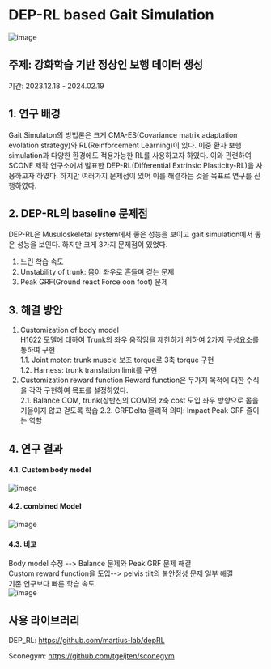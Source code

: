 # DEP-RL based Gait Simulation

![image](https://github.com/sepengsu/winter_co_op/assets/111292354/d245bc9d-b782-4b3d-b122-101104a1ab95)
## 주제: 강화학습 기반 정상인 보행 데이터 생성 
기간: 2023.12.18 - 2024.02.19
## 1. 연구 배경 
Gait Simulaton의 방법론은 크게 CMA-ES(Covariance matrix adaptation evolation strategy)와 RL(Reinforcement Learning)이 있다. 이중 환자 보행 simulation과 다양한 환경에도 적용가능한 RL를 사용하고자 하였다. 이와 관련하여 SCONE 제작 연구소에서 발표한 DEP-RL(Differential Extrinsic Plasticity-RL)을 사용하고자 하였다. 하지만 여러가지 문제점이 있어 이를 해결하는 것을 목표로 연구를 진행하였다.

## 2. DEP-RL의 baseline 문제점
DEP-RL은 Musuloskeletal system에서 좋은 성능을 보이고 gait simulation에서 좋은 성능을 보인다. 하지만 크게 3가지 문제점이 있었다.
1. 느린 학습 속도
2. Unstability of trunk: 몸이 좌우로 흔들며 걷는 문제
3. Peak GRF(Ground react Force oon foot) 문제
## 3. 해결 방안
1. Customization of body model  
H1622 모델에 대하여 Trunk의 좌우 움직임을 제한하기 위하여 2가지 구성요소를 통하여 구현  
1.1. Joint motor: trunk muscle 보조 torque로 3축 torque 구현  
1.2. Harness: trunk translation limit를 구현  
2. Customization reward function
Reward function은 두가지 목적에 대한 수식을 각각 구현하여 목표를 설정하였다.  
2.1. Balance
COM, trunk(상반신의 COM)의 z축 cost 도입
좌우 방향으로 몸을 기울이지 않고 걷도록 학습
2.2. GRFDelta
물리적 의미: Impact
Peak GRF 줄이는 역할

## 4. 연구 결과 
#### 4.1. Custom body model
![image](https://github.com/sepengsu/winter_co_op/assets/111292354/c9efa7e5-0c36-4274-b486-7e879a6473f6)  
#### 4.2. combined Model
![image](https://github.com/sepengsu/winter_co_op/assets/111292354/e866ae8b-5343-4737-a7f5-c93ddc87d0f7)  
#### 4.3. 비교
Body model 수정 --> Balance 문제와 Peak GRF 문제 해결  
Custom reward function을 도입--> pelvis tilt의 불안정성 문제 일부 해결  
기존 연구보다 빠른 학습 속도   
![image](https://github.com/sepengsu/winter_co_op/assets/111292354/44a4cdb5-d788-4331-88d6-825f4374a5f6)


## 사용 라이브러리


DEP_RL: https://github.com/martius-lab/depRL

Sconegym: https://github.com/tgeijten/sconegym
